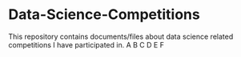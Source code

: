 # Data-Science-Competitions
This repository contains documents/files about data science related competitions I have participated in.
A
B
C
D
E
F
